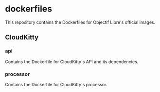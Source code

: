 # dockerfiles

This repository contains the Dockerfiles for Objectif Libre's official images.

## CloudKitty

### api

Contains the Dockerfile for CloudKitty's API and its dependencies.

### processor

Contains the Dockerfile for CloudKitty's processor.
